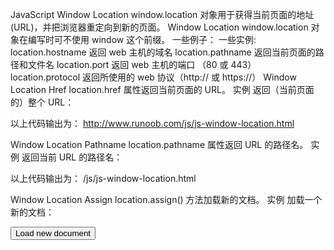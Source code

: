 JavaScript Window Location
window.location 对象用于获得当前页面的地址 (URL)，并把浏览器重定向到新的页面。
Window Location
window.location 对象在编写时可不使用 window 这个前缀。 一些例子：
一些实例:
location.hostname 返回 web 主机的域名
location.pathname 返回当前页面的路径和文件名
location.port 返回 web 主机的端口 （80 或 443）
location.protocol 返回所使用的 web 协议（http:// 或 https://）
Window Location Href
location.href 属性返回当前页面的 URL。
实例
返回（当前页面的）整个 URL：
<script>

document.write(location.href);

</script>
以上代码输出为：
http://www.runoob.com/js/js-window-location.html


Window Location Pathname
location.pathname 属性返回 URL 的路径名。
实例
返回当前 URL 的路径名：
<script>

document.write(location.pathname);

</script>
以上代码输出为：
/js/js-window-location.html


Window Location Assign
location.assign() 方法加载新的文档。
实例
加载一个新的文档：
<html>
<head>
<script>
function newDoc()
  {
  window.location.assign("http://www.w3cschool.cc")
  }
</script>
</head>
<body>

<input type="button" value="Load new document" onclick="newDoc()">

</body>
</html>
